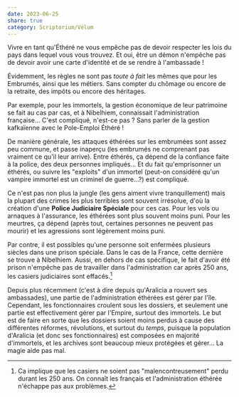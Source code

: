 ```yaml
---
date: 2023-06-25
share: true
category: Scriptorium/Vélum
---
```

Vivre en tant qu'Éthéré ne vous empêche pas de devoir respecter les lois du pays dans lequel vous vous trouvez. Et oui, être un démon n'empêche pas de devoir avoir une carte d'identité et de se rendre à l'ambassade !

Évidemment, les règles ne sont pas *toute à fait* les mêmes que pour les Embrumés, ainsi que les métiers. Sans compter du chômage ou encore de la retraite, des impôts ou encore des héritages.

Par exemple, pour les immortels, la gestion économique de leur patrimoine se fait au cas par cas, et à Nibelhiem, connaissait l'administration française… C'est compliqué, n'est-ce pas ? Sans parler de la gestion kafkaïenne avec le Pole-Emploi Éthéré !

De manière générale, les attaques éthérées sur les embrumées sont assez peu commune, et passe inaperçu (les embrumés ne comprenant pas vraiment ce qu'il leur arrive). Entre éthérés, ça dépend de la confiance faite à la police, des deux personnes impliqués… Et du fait qu'emprisonner un éthérés, ou suivre les "exploits" d'un immortel (peut-on considéré qu'un vampire immortel est un criminel de guerre…?) est compliqué.

Ce n'est pas non plus la jungle (les gens aiment vivre tranquillement) mais la plupart des crimes les plus terribles sont souvent irrésolue, d'où la création d'une **Police Judiciaire Spéciale** pour ces cas. Pour les vols ou arnaques à l'assurance, les éthérées sont plus souvent moins puni. Pour les meurtres, ça dépend (après tout, certaines personnes ne peuvent pas mourir) et les agressions sont légèrement moins puni.

Par contre, il est possibles qu'une personne soit enfermées plusieurs siècles dans une prison spéciale. Dans le cas de la France, cette dernière se trouve à Nibelhiem.
Aussi, en dehors de cas spécifique, le fait d'avoir été prison n'empêche pas de travailler dans l'administration car après 250 ans, les casiers judiciaires sont effacés.[^1]

Depuis plus récemment (c'est à dire depuis qu'Aralicia a rouvert ses ambassades), une partie de l'administration éthérées est gérer par l'île. Cependant, les fonctionnaires croulent sous les dossiers, et seulement une partie est effectivement gérer par l'Empire, surtout des immortels.
Le but est de faire en sorte que les dossiers soient moins perdus à cause des différentes réformes, révolutions, et surtout du *temps*, puisque la population d'Aralicia (et donc ses fonctionnaires) est composées en majorité d'immortels, et les archives sont beaucoup mieux protégées et gérer… La magie aide pas mal.

[^1]: Ca implique que les casiers ne soient pas "malencontreusement" perdu durant les 250 ans. On connaît les français et l'administration éthérée n'échappe pas aux problèmes.